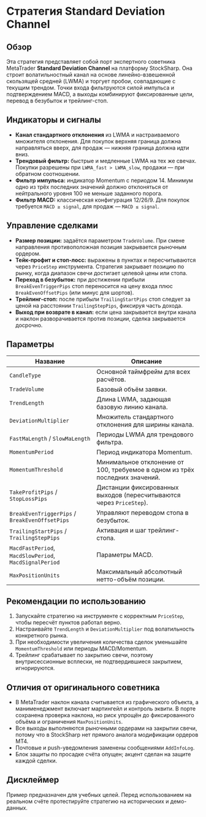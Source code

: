 # Стратегия Standard Deviation Channel

## Обзор
Эта стратегия представляет собой порт экспертного советника MetaTrader **Standard Deviation Channel** на платформу StockSharp. Она строит волатильностный канал на основе линейно-взвешенной скользящей средней (LWMA) и торгует пробои, совпадающие с текущим трендом. Точки входа фильтруются силой импульса и подтверждением MACD, а выходы комбинируют фиксированные цели, перевод в безубыток и трейлинг-стоп.

## Индикаторы и сигналы
- **Канал стандартного отклонения** из LWMA и настраиваемого множителя отклонения. Для покупок верхняя граница должна направляться вверх, для продаж — нижняя граница должна идти вниз.
- **Трендовый фильтр:** быстрые и медленные LWMA на тех же свечах. Покупки разрешены при `LWMA_fast > LWMA_slow`, продажи — при обратном соотношении.
- **Фильтр импульса:** индикатор Momentum с периодом 14. Минимум одно из трёх последних значений должно отклоняться от нейтрального уровня 100 не меньше заданного порога.
- **Фильтр MACD:** классическая конфигурация 12/26/9. Для покупок требуется `MACD ≥ signal`, для продаж — `MACD ≤ signal`.

## Управление сделками
- **Размер позиции:** задаётся параметром `TradeVolume`. При смене направления противоположная позиция закрывается рыночным ордером.
- **Тейк-профит и стоп-лосс:** выражены в пунктах и пересчитываются через `PriceStep` инструмента. Стратегия закрывает позицию по рынку, когда диапазон свечи достигает целевой цены или стопа.
- **Переход в безубыток:** при достижении прибыли `BreakEvenTriggerPips` стоп переносится на цену входа плюс `BreakEvenOffsetPips` (или минус для шортов).
- **Трейлинг-стоп:** после прибыли `TrailingStartPips` стоп следует за ценой на расстоянии `TrailingStepPips`, фиксируя часть дохода.
- **Выход при возврате в канал:** если цена закрывается внутри канала и наклон разворачивается против позиции, сделка закрывается досрочно.

## Параметры
| Название | Описание |
| --- | --- |
| `CandleType` | Основной таймфрейм для всех расчётов. |
| `TradeVolume` | Базовый объём заявки. |
| `TrendLength` | Длина LWMA, задающая базовую линию канала. |
| `DeviationMultiplier` | Множитель стандартного отклонения для ширины канала. |
| `FastMaLength` / `SlowMaLength` | Периоды LWMA для трендового фильтра. |
| `MomentumPeriod` | Период индикатора Momentum. |
| `MomentumThreshold` | Минимальное отклонение от 100, требуемое в одном из трёх последних значений. |
| `TakeProfitPips` / `StopLossPips` | Дистанции фиксированных выходов (пересчитываются через `PriceStep`). |
| `BreakEvenTriggerPips` / `BreakEvenOffsetPips` | Управляют переводом стопа в безубыток. |
| `TrailingStartPips` / `TrailingStepPips` | Активация и шаг трейлинг-стопа. |
| `MacdFastPeriod`, `MacdSlowPeriod`, `MacdSignalPeriod` | Параметры MACD. |
| `MaxPositionUnits` | Максимальный абсолютный нетто-объём позиции. |

## Рекомендации по использованию
1. Запускайте стратегию на инструменте с корректным `PriceStep`, чтобы пересчёт пунктов работал верно.
2. Настраивайте `TrendLength` и `DeviationMultiplier` под волатильность конкретного рынка.
3. При необходимости увеличения количества сделок уменьшайте `MomentumThreshold` или периоды MACD/Momentum.
4. Трейлинг срабатывает по закрытию свечи, поэтому внутрисессионные всплески, не подтвердившиеся закрытием, игнорируются.

## Отличия от оригинального советника
- В MetaTrader наклон канала считывается из графического объекта, а манименеджмент включает мартингейл и контроль эквити. В порте сохранена проверка наклона, но риск упрощён до фиксированного объёма и ограничения `MaxPositionUnits`.
- Все выходы выполняются рыночными ордерами на закрытии свечи, потому что в StockSharp нет прямого аналога модификации ордеров MT4.
- Почтовые и push-уведомления заменены сообщениями `AddInfoLog`.
- Блок защиты по просадке счёта опущен; акцент сделан на защите каждой сделки.

## Дисклеймер
Пример предназначен для учебных целей. Перед использованием на реальном счёте протестируйте стратегию на исторических и демо-данных.
